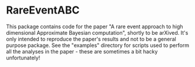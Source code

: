 # RareEventABC

This package contains code for the paper "A rare event approach to high dimensional Approximate
Bayesian computation", shortly to be arXived.
It's only intended to reproduce the paper's results and not to be a general purpose package.
See the "examples" directory for scripts used to perform all the analyses in the paper - these are sometimes a bit hacky unfortunately!
